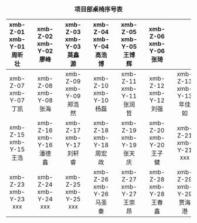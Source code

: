 ### <center> 项目部桌椅序号表 </center>
xmb-Z-01<br>xmb-Y-01<br>周昕壮 | |xmb-Z-02<br>xmb-Y-02<br>廖峰 | |xmb-Z-03<br>xmb-Y-03<br>莫鑫源 | |xmb-Z-04<br>xmb-Y-04<br>高浩博 | |xmb-Z-05<br>xmb-Y-05<br>王博辉 | |xmb-Z-06<br>xmb-Y-06<br>张琦 | ||||
:-: | :-: | :-: | :-: | :-: | :-: | :-: | :-: | :-: | :-: | :-: | :-: | :-: | :-: | :-: | 
xmb-Z-07<br>xmb-Y-07<br> 丁凯| |xmb-Z-08<br>xmb-Y-08<br> 张海| |xmb-Z-09<br>xmb-Y-09<br> 郑浩然| |xmb-Z-10<br>xmb-Y-10<br> 杨磊| |xmb-Z-11<br>xmb-Y-11<br> 张润哲| |xmb-Z-12<br>xmb-Y-12<br> 刘强| |xmb-Z-13<br>xmb-Y-13<br> 年佳如| | xmb-Z-14<br>xmb-Y-14<br> 张明媛| |
xmb-Z-15<br>xmb-Y-15<br> 王浩| |xmb-Z-16<br>xmb-Y-16<br> 潘德鑫| |xmb-Z-17<br>xmb-Y-17<br> 刘轩睿| |xmb-Z-18<br>xmb-Y-18<br> 周宏政| |xmb-Z-19<br>xmb-Y-19<br> 张天庆| |xmb-Z-20<br>xmb-Y-20<br> 王子健| |xmb-Z-21<br>xmb-Y-21<br> xxx| |xmb-Z-22<br>xmb-Y-22<br> xxx| |
xmb-Z-23<br>xmb-Y-23<br> xxx| |xmb-Z-24<br>xmb-Y-24<br> xxx| |xmb-Z-25<br>xmb-Y-25<br> xxx| |xmb-Z-26<br>xmb-Y-26<br> 马圣秦| |xmb-Z-27<br>xmb-Y-27<br> 王崇昂| |xmb-Z-28<br>xmb-Y-28<br> 王春鑫| |xmb-Z-29<br>xmb-Y-29<br> 贾海港| |xmb-Z-30<br>xmb-Y-30<br> 王芷峰| |